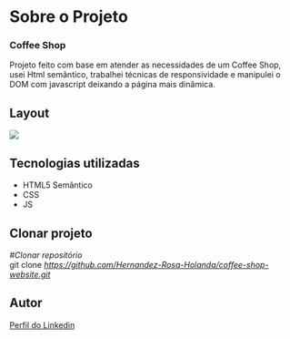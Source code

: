 <div>
  <h1>Sobre o Projeto</h1>

  <h3>Coffee Shop</h3> 
  <p>
    Projeto feito com base em atender as necessidades de um Coffee Shop, usei Html semântico, trabalhei técnicas de responsividade e manipulei o DOM com javascript deixando a página mais dinâmica.
  </p>
<h2>Layout</h2>

  <img src="https://user-images.githubusercontent.com/82759865/140951445-6ffa190c-5c1a-4a39-ad45-3610948c8d38.gif">


<h2>Tecnologias utilizadas</h2>

<ul>
  <li>HTML5 Semântico
  <li>CSS
  <li>JS
</ul>

<h2>Clonar projeto</h2>

<i>#Clonar repositório</i></br>
  git clone <i>https://github.com/Hernandez-Rosa-Holanda/coffee-shop-website.git</i>

<h2>Autor</h2> 
<p>
<a href="https://www.linkedin.com/in/hernandez-rosa-de-holanda/">Perfil do Linkedin</a>
</p>
</div> 
